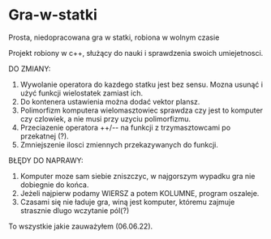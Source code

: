 # Gra-w-statki
Prosta, niedopracowana gra w statki, robiona w wolnym czasie

Projekt robiony w c++, służący do nauki i sprawdzenia swoich umiejetnosci.

DO ZMIANY: 
  1. Wywolanie operatora do kazdego statku jest bez sensu. Mozna usunąć i użyć funkcji wielostatek zamiast ich.
  2. Do kontenera ustawienia można dodać vektor plansz.
  3. Polimorfizm komputera wielomasztowiec sprawdza czy jest to komputer czy czlowiek, a nie musi przy uzyciu polimorfizmu.
  4. Przeciazenie operatora ++/-- na funkcji z trzymasztowcami po przekatnej (?).
  5. Zmniejszenie ilosci zmiennych przekazywanych do funkcji.

BŁĘDY DO NAPRAWY:
  1. Komputer moze sam siebie zniszczyc, w najgorszym wypadku gra nie dobiegnie do końca.
  2. Jeżeli najpierw podamy WIERSZ a potem KOLUMNE, program oszaleje.
  3. Czasami się nie ładuje gra, winą jest komputer, któremu zajmuje strasznie dlugo wczytanie pól(?)

To wszystkie jakie zauważyłem (06.06.22).
